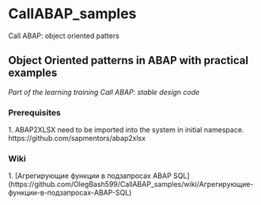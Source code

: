 # CallABAP_samples
Call ABAP: object oriented patters
<h2>
  Object Oriented patterns in ABAP with practical examples
 </h2>
 
<i>Part of the learning training Call ABAP: stable design code</i>

<h3>Prerequisites</h3>
1. ABAP2XLSX need to be imported into the system in initial namespace.
https://github.com/sapmentors/abap2xlsx

<h3>Wiki</h3>
1. [Агрегирующие функции в подзапросах ABAP SQL](https://github.com/OlegBash599/CallABAP_samples/wiki/Агрегирующие-функции-в-подзапросах-ABAP-SQL)
